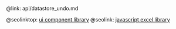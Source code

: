 @link: api/datastore_undo.md

@seolinktop: [ui component library](https://webix.com)
@seolink: [javascript excel library](https://webix.com/widget/excel_viewer/)